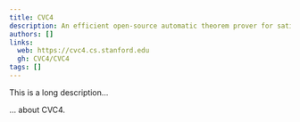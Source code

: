 ```yaml
---
title: CVC4
description: An efficient open-source automatic theorem prover for satisfiability modulo theories (SMT) problems
authors: []
links:
  web: https://cvc4.cs.stanford.edu
  gh: CVC4/CVC4
tags: []
---
```


This is a long description...
<!--more-->
... about CVC4.
